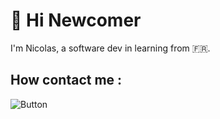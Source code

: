 # :wave: Hi Newcomer

I'm Nicolas, a software dev in learning from :fr:.


## How contact me :

![Button](https://img.shields.io/badge/Linkedin-Link?style=plastic&logo=Linkedin&logoColor=black&labelColor=blue&color=black&link=https%3A%2F%2Fwww.linkedin.com%2Fin%2Fnicolas-puchois-6921061b8%2F)